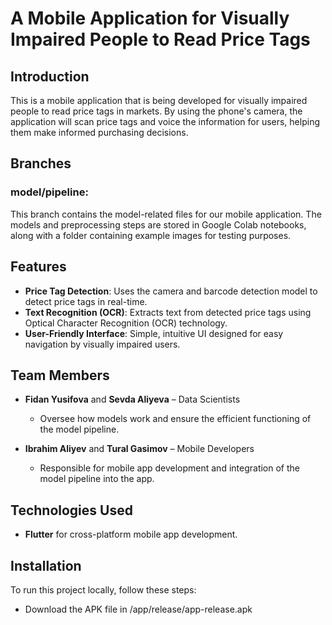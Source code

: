 # A Mobile Application for Visually Impaired People to Read Price Tags

## Introduction
This is a mobile application that is being developed for visually impaired people to read price tags in markets. By using the phone's camera, the application will scan price tags and voice the information for users, helping them make informed purchasing decisions.

## Branches 
### model/pipeline: 
This branch contains the model-related files for our mobile application. The models and preprocessing steps are stored in Google Colab notebooks, along with a folder containing example images for testing purposes.

## Features
- **Price Tag Detection**: Uses the camera and barcode detection model to detect price tags in real-time.
- **Text Recognition (OCR)**: Extracts text from detected price tags using Optical Character Recognition (OCR) technology.
- **User-Friendly Interface**: Simple, intuitive UI designed for easy navigation by visually impaired users.

## Team Members
- **Fidan Yusifova** and **Sevda Aliyeva** – Data Scientists
  - Oversee how models work and ensure the efficient functioning of the model pipeline.

- **Ibrahim Aliyev** and **Tural Gasimov** – Mobile Developers
  - Responsible for mobile app development and integration of the model pipeline into the app.
 
    
## Technologies Used
- **Flutter** for cross-platform mobile app development.

## Installation
To run this project locally, follow these steps:

- Download the APK file in /app/release/app-release.apk
